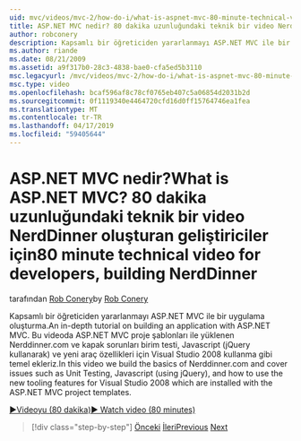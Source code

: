 ```yaml
---
uid: mvc/videos/mvc-2/how-do-i/what-is-aspnet-mvc-80-minute-technical-video-for-developers-building-nerddinner
title: ASP.NET MVC nedir? 80 dakika uzunluğundaki teknik bir video NerdDinner oluşturan geliştiriciler için | Microsoft Docs
author: robconery
description: Kapsamlı bir öğreticiden yararlanmayı ASP.NET MVC ile bir uygulama oluşturma. Bu videoda Nerddinner.com ve kapak sorunları gibi birim testi temelleri ekliyoruz...
ms.author: riande
ms.date: 08/21/2009
ms.assetid: a9f317b0-28c3-4838-bae0-cfa5ed5b3110
msc.legacyurl: /mvc/videos/mvc-2/how-do-i/what-is-aspnet-mvc-80-minute-technical-video-for-developers-building-nerddinner
msc.type: video
ms.openlocfilehash: bcaf596af8c78cf0765eb407c5a06854d2031b2d
ms.sourcegitcommit: 0f1119340e4464720cfd16d0ff15764746ea1fea
ms.translationtype: MT
ms.contentlocale: tr-TR
ms.lasthandoff: 04/17/2019
ms.locfileid: "59405644"
---
```

# <a name="what-is-aspnet-mvc-80-minute-technical-video-for-developers-building-nerddinner"></a><span data-ttu-id="b804e-105">ASP.NET MVC nedir?</span><span class="sxs-lookup"><span data-stu-id="b804e-105">What is ASP.NET MVC?</span></span> <span data-ttu-id="b804e-106">80 dakika uzunluğundaki teknik bir video NerdDinner oluşturan geliştiriciler için</span><span class="sxs-lookup"><span data-stu-id="b804e-106">80 minute technical video for developers, building NerdDinner</span></span>

<span data-ttu-id="b804e-107">tarafından [Rob Conery](https://github.com/robconery)</span><span class="sxs-lookup"><span data-stu-id="b804e-107">by [Rob Conery](https://github.com/robconery)</span></span>

<span data-ttu-id="b804e-108">Kapsamlı bir öğreticiden yararlanmayı ASP.NET MVC ile bir uygulama oluşturma.</span><span class="sxs-lookup"><span data-stu-id="b804e-108">An in-depth tutorial on building an application with ASP.NET MVC.</span></span> <span data-ttu-id="b804e-109">Bu videoda ASP.NET MVC proje şablonları ile yüklenen Nerddinner.com ve kapak sorunları birim testi, Javascript (jQuery kullanarak) ve yeni araç özellikleri için Visual Studio 2008 kullanma gibi temel ekleriz.</span><span class="sxs-lookup"><span data-stu-id="b804e-109">In this video we build the basics of Nerddinner.com and cover issues such as Unit Testing, Javascript (using jQuery), and how to use the new tooling features for Visual Studio 2008 which are installed with the ASP.NET MVC project templates.</span></span>

[<span data-ttu-id="b804e-110">&#9654;Videoyu (80 dakika)</span><span class="sxs-lookup"><span data-stu-id="b804e-110">&#9654; Watch video (80 minutes)</span></span>](https://channel9.msdn.com/Blogs/ASP-NET-Site-Videos/what-is-aspnet-mvc-80-minute-technical-video-for-developers-building-nerddinner)

> [!div class="step-by-step"]
> <span data-ttu-id="b804e-111">[Önceki](displaying-a-table-of-database-data.md)
> [İleri](why-aspnet-mvc-3-minute-overview-video-for-decision-makers.md)</span><span class="sxs-lookup"><span data-stu-id="b804e-111">[Previous](displaying-a-table-of-database-data.md)
[Next](why-aspnet-mvc-3-minute-overview-video-for-decision-makers.md)</span></span>
